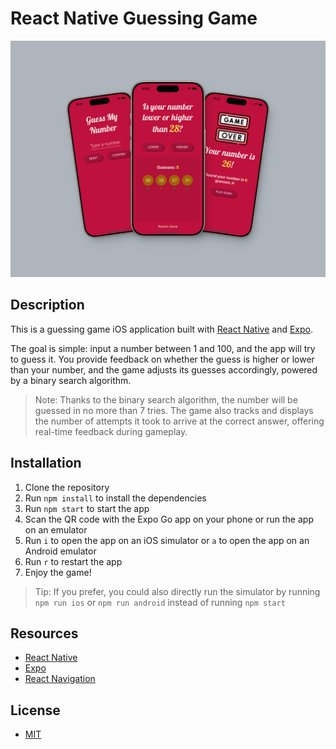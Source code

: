 # React Native Guessing Game

![mockup](./mockup.jpeg 'mockup')

## Description

This is a guessing game iOS application built with [React Native](https://reactnative.dev/) and [Expo](https://docs.expo.dev/).

The goal is simple: input a number between 1 and 100, and the app will try to guess it. You provide feedback on whether the guess is higher or lower than your number, and the game adjusts its guesses accordingly, powered by a binary search algorithm.

> Note: Thanks to the binary search algorithm, the number will be guessed in no more than 7 tries. The game also tracks and displays the number of attempts it took to arrive at the correct answer, offering real-time feedback during gameplay.

## Installation

1. Clone the repository
2. Run `npm install` to install the dependencies
3. Run `npm start` to start the app
4. Scan the QR code with the Expo Go app on your phone or run the app on an emulator
5. Run `i` to open the app on an iOS simulator or `a` to open the app on an Android emulator
6. Run `r` to restart the app
7. Enjoy the game!

> Tip: If you prefer, you could also directly run the simulator by running `npm run ios` or `npm run android` instead of running `npm start`

## Resources

- [React Native](https://reactnative.dev/)
- [Expo](https://docs.expo.dev/)
- [React Navigation](https://reactnavigation.org/)

## License

- [MIT](LICENSE.md)
